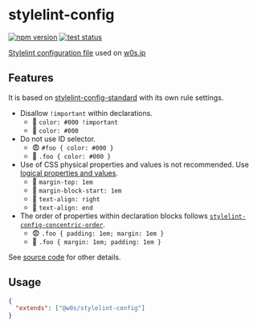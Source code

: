 # stylelint-config

[![npm version](https://badge.fury.io/js/%40w0s%2Fstylelint-config.svg)](https://www.npmjs.com/package/@w0s/stylelint-config)
[![test status](https://github.com/SaekiTominaga/w0s/actions/workflows/stylelint-test.yml/badge.svg)](https://github.com/SaekiTominaga/w0s/actions/workflows/stylelint-test.yml)

[Stylelint configuration file](https://stylelint.io/user-guide/configure) used on [w0s.jp](https://w0s.jp/)

## Features

It is based on [stylelint-config-standard](https://github.com/stylelint/stylelint-config-standard) with its own rule settings.

- Disallow `!important` within declarations.
  - 🙁 `color: #000 !important`
  - 🙂 `color: #000`
- Do not use ID selector.
  - 😨 `#foo { color: #000 }`
  - 🙂 `.foo { color: #000 }`
- Use of CSS physical properties and values is not recommended. Use [logical properties and values](https://developer.mozilla.org/en-US/docs/Web/CSS/CSS_logical_properties_and_values).
  - 🙁 `margin-top: 1em`
  - 🙂 `margin-block-start: 1em`
  - 🙁 `text-align: right`
  - 🙂 `text-align: end`
- The order of properties within declaration blocks follows [`stylelint-config-concentric-order`](https://github.com/chaucerbao/stylelint-config-concentric-order).
  - 😨 `.foo { padding: 1em; margin: 1em }`
  - 🙂 `.foo { margin: 1em; padding: 1em }`

See [source code](.stylelintrc) for other details.

## Usage

```json
{
  "extends": ["@w0s/stylelint-config"]
}
```
